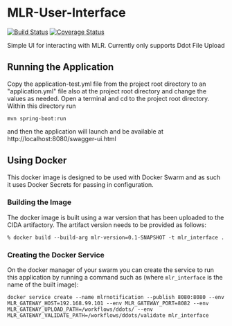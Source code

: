 # MLR-User-Interface
[![Build Status](https://travis-ci.org/USGS-CIDA/MLR-User-Interface.svg?branch=master)](https://travis-ci.org/USGS-CIDA/MLR-User-Interface) [![Coverage Status](https://coveralls.io/repos/github/USGS-CIDA/MLR-User-Interface/badge.svg?branch=master)](https://coveralls.io/github/USGS-CIDA/MLR-User-Interface?branch=master)


Simple UI for interacting with MLR. Currently only supports Ddot File Upload

## Running the Application
Copy the application-test.yml file from the project root directory to an "application.yml" file also at the project root directory and change the values as needed.
Open a terminal and cd to the project root directory. Within this directory run 
```
mvn spring-boot:run
``` 
and then the application will launch and be available at http://localhost:8080/swagger-ui.html

## Using Docker
This docker image is designed to be used with Docker Swarm and as such it uses Docker Secrets for passing in configuration.

### Building the Image
The docker image is built using a war version that has been uploaded to the CIDA artifactory. The artifact version needs to be provided as follows:
```
% docker build --build-arg mlr-version=0.1-SNAPSHOT -t mlr_interface .
```

### Creating the Docker Service
On the docker manager of your swarm you can create the service to run this application by running a command such as (where `mlr_interface` is the name of the built image):
```
docker service create --name mlrnotification --publish 8080:8080 --env MLR_GATEWAY_HOST=192.168.99.101 --env MLR_GATEWAY_PORT=8082 --env MLR_GATEWAY_UPLOAD_PATH=/workflows/ddots/ --env MLR_GATEWAY_VALIDATE_PATH=/workflows/ddots/validate mlr_interface
```